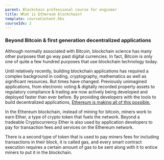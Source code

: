 ```yaml
---
parent: Blockchain professional course for engineer
title: What is Ethereum blockchain?
template: courseContent.hbs
courseIdx: 2
---
```

### Beyond Bitcoin & first generation decentralized applications
Although normally associated with Bitcoin, blockchain science has many other purposes that go way past digital currencies. In fact, Bitcoin is only one of quite a few hundred purposes that use blockchain technology today.

Until relatively recently, building blockchain applications has required a complex background in coding, cryptography, mathematics as well as significant resources. But times have changed. Previously unimagined applications, from electronic voting & digitally recorded property assets to regulatory compliance & trading are now actively being developed and deployed faster than ever before. By providing developers with the tools to build decentralized applications, [Ethereum is making all of this possible.](https://github.com/ethereum/wiki/wiki/White-Paper)

In the Ethereum blockchain, instead of mining for bitcoin, miners work to earn Ether, a type of crypto token that fuels the network. Beyond a tradeable Cryptocurrency Ether is also used by application developers to pay for transaction fees and services on the Ethereum network.

There is a second type of token that is used to pay miners fees for including transactions in their block, it is called gas, and every smart contract execution requires a certain amount of gas to be sent along with it to entice miners to put it in the blockchain.
